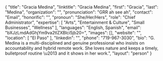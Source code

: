 {
  "title": "Gracia Medina",
  "linktitle": "Gracia Medina",
  "first": "Gracia",
  "last": "Medina",
  "organization": "",
  "pronunciation": "GRR ah see ah",
  "contact": "Email",
  "honorific": "",
  "pronoun": "She/Her/Hers",
  "role": "Chief Administrator",
  "expertise": [
    "Arts",
    "Entertainment & Culture",
    "Small Businesses",
    "Wellness"
  ],
  "languages": "English, Spanish",
  "email": "bXJzLmdAdGhjYm9va2tlZXBlci5jb20=",
  "images": [],
  "website": "",
  "location": [
    "El Paso"
  ],
  "linkedin": "",
  "phone": "719-967-3030",
  "bio": "G. Medina is a multi-disciplined and genuine professional who insists on accountability and hybrid remote work. She loves nature and keeps a timely, bulletproof routine \u2013 and it shows in her work.",
  "layout": "person"
}